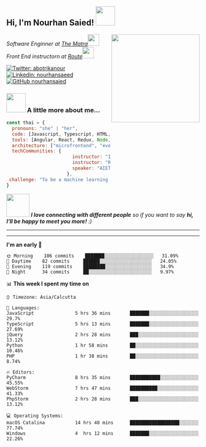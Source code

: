 <h2> Hi, I'm Nourhan Saied! <img src="https://media.giphy.com/media/mGcNjsfWAjY5AEZNw6/giphy.gif" width="50"></h2>
<img align='right' src="https://media.giphy.com/media/ieyl9zmCjO4b4t6qoY/giphy.gif" width="230">
<p><em>Software Enginner at <a href="http://www.unb.br">The Matra</a><img src="https://media.giphy.com/media/fYSnHlufseco8Fh93Z/giphy.gif" width="30"></br>Front End instructorn at  <a href="https://www.thoughtworks.com">Route</a><img src="https://media.giphy.com/media/WUlplcMpOCEmTGBtBW/giphy.gif" width="30"> 
</em></p>

[![Twitter: abotrikanour](https://img.shields.io/twitter/follow/@abotrikanour?style=social)](https://twitter.com/abotrikanour)
[![Linkedin: nourhansaeed](https://img.shields.io/badge/-nourhansaeed-blue?style=flat-square&logo=Linkedin&logoColor=white&link=https://www.linkedin.com/in/nourhansaeed/)](https://www.linkedin.com/in/nourhansaeed/)
[![GitHub nourhansaied](https://img.shields.io/github/followers/nourhansaied?label=follow&style=social)](https://github.com/nourhansaied)


### <img src="https://media.giphy.com/media/VgCDAzcKvsR6OM0uWg/giphy.gif" width="50"> A little more about me...  

```javascript
const thai = {
  pronouns: "she" | "her",
  code: [Javascript, Typescript, HTML, CSS, Python, NativeScript, Dart],
  tools: [Angular, React, Redux, Node, Styled-Components, Docker],
  architecture: ["microfrontend", "event-driven", "design system pattern"],
  techCommunities: {
                        instructor: "ITI",
                        instructor: "Route academy"
                        speaker: "AIET Forum engineering labor market"
                      },
 challenge: "To be a machine learning Engineer in web development"
}
```

<img src="https://media.giphy.com/media/LnQjpWaON8nhr21vNW/giphy.gif" width="60"> <em><b>I love connecting with different people</b> so if you want to say <b>hi, I'll be happy to meet you more!</b> :)</em>

---

---
<!--START_SECTION:waka-->
**I'm an early 🐤** 

```text
🌞 Morning    106 commits    ███████░░░░░░░░░░░░░░░░░░   31.09% 
🌆 Daytime    82 commits     ██████░░░░░░░░░░░░░░░░░░░   24.05% 
🌃 Evening    119 commits    ████████░░░░░░░░░░░░░░░░░   34.9% 
🌙 Night      34 commits     ██░░░░░░░░░░░░░░░░░░░░░░░   9.97%

```


📊 **This week I spent my time on** 

```text
⌚︎ Timezone: Asia/Calcutta

💬 Languages: 
JavaScript               5 hrs 36 mins       ███████░░░░░░░░░░░░░░░░░░   29.7% 
TypeScript               5 hrs 13 mins       ███████░░░░░░░░░░░░░░░░░░   27.69% 
jQuery                   2 hrs 28 mins       ███░░░░░░░░░░░░░░░░░░░░░░   13.12% 
Python                   1 hr 58 mins        ██░░░░░░░░░░░░░░░░░░░░░░░   10.46% 
PHP                      1 hr 38 mins        ██░░░░░░░░░░░░░░░░░░░░░░░   8.74%

🔥 Editors: 
PyCharm                  8 hrs 35 mins       ███████████░░░░░░░░░░░░░░   45.55% 
WebStorm                 7 hrs 47 mins       ██████████░░░░░░░░░░░░░░░   41.33% 
PhpStorm                 2 hrs 28 mins       ███░░░░░░░░░░░░░░░░░░░░░░   13.12%

💻 Operating Systems: 
macOS Catalina           14 hrs 40 mins      ██████████████████░░░░░░░   77.74%
Windows                  4  hrs 12 mins      ███████░░░░░░░░░░░░░░░░░░   22.26%

```